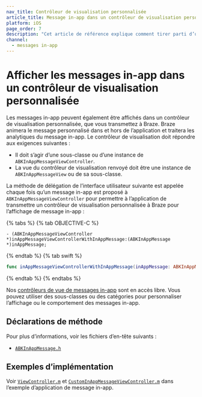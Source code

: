 ```yaml
---
nav_title: Contrôleur de visualisation personnalisée
article_title: Message in-app dans un contrôleur de visualisation personnalisée pour iOS
platform: iOS
page_order: 7
description: "Cet article de référence explique comment tirer parti d’un contrôleur de visualisation personnalisée de messagerie in-app pour votre application iOS."
channel:
  - messages in-app
---
```


# Afficher les messages in-app dans un contrôleur de visualisation personnalisée

Les messages in-app peuvent également être affichés dans un contrôleur de visualisation personnalisée, que vous transmettez à Braze. Braze animera le message personnalisé dans et hors de l’application et traitera les analytiques du message in-app. Le contrôleur de visualisation doit répondre aux exigences suivantes :

- Il doit s’agir d’une sous-classe ou d’une instance de `ABKInAppMessageViewController`.
- La vue du contrôleur de visualisation renvoyé doit être une instance de `ABKInAppMessageView` ou de sa sous-classe.

La méthode de délégation de l’interface utilisateur suivante est appelée chaque fois qu’un message in-app est proposé à `ABKInAppMessageViewController` pour permettre à l’application de transmettre un contrôleur de visualisation personnalisée à Braze pour l’affichage de message in-app :

{% tabs %}
{% tab OBJECTIVE-C %}

```objc
- (ABKInAppMessageViewController *)inAppMessageViewControllerWithInAppMessage:(ABKInAppMessage *)inAppMessage;
```

{% endtab %}
{% tab swift %}

```swift
func inAppMessageViewControllerWithInAppMessage(inAppMessage: ABKInAppMessage!) -> ABKInAppMessageViewController!
```

{% endtab %}
{% endtabs %}

Nos [contrôleurs de vue de messages in-app][37] sont en accès libre. Vous pouvez utiliser des sous-classes ou des catégories pour personnaliser l’affichage ou le comportement des messages in-app.

## Déclarations de méthode

Pour plus d’informations, voir les fichiers d’en-tête suivants :

- [`ABKInAppMessage.h`][14]

## Exemples d’implémentation

Voir [`ViewController.m`][35] et [`CustomInAppMessageViewController.m`][19] dans l’exemple d’application de message in-app.

[37]: https://github.com/Appboy/appboy-ios-sdk/tree/master/AppboyUI/ABKInAppMessage/ViewControllers
[14]: https://github.com/Appboy/appboy-ios-sdk/blob/master/AppboyKit/include/ABKInAppMessage.h
[19]: https://github.com/Appboy/appboy-ios-sdk/blob/master/Samples/InAppMessage/BrazeInAppMessageSample/BrazeInAppMessageSample/
[35]: https://github.com/Appboy/appboy-ios-sdk/blob/master/Samples/InAppMessage/BrazeInAppMessageSample/BrazeInAppMessageSample/ViewController.m
